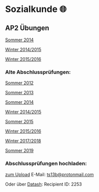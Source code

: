 # Sozialkunde 🌐

## AP2 Übungen

[Sommer 2014](https://forms.gle/cnHbXsF3wFqMStEe7)

[Winter 2014/2015](https://forms.gle/YgEjtjTEGDyrX4g27)

[Winter 2015/2016](https://forms.gle/y8cEytWb87R44QwY9)


### Alte Abschlussprüfungen:

[Sommer 2012](https://ts13b.github.io/sozialkunde_pdf/sozialkunde_sommer_2012.pdf)

[Sommer 2013](https://ts13b.github.io/sozialkunde_pdf/sozialkunde_sommer_2013.pdf)

[Sommer 2014](https://ts13b.github.io/sozialkunde_pdf/sozialkunde_sommer_2014.pdf)

[Winter 2014/2015](https://ts13b.github.io/sozialkunde_pdf/sozialkunde_winter_2014_2015.pdf)

[Sommer 2015](https://ts13b.github.io/sozialkunde_pdf/sozialkunde_sommer_2015.pdf)

[Winter 2015/2016](https://ts13b.github.io/sozialkunde_pdf/sozialkunde_winter_2016_2016.pdf)

[Winter 2017/2018](https://ts13b.github.io/sozialkunde_pdf/sozialkunde_winter_2017_2018.pdf)

[Sommer 2019](https://ts13b.github.io/sozialkunde_pdf/sozialkunde_sommer_2019.pdf)

### Abschlussprüfungen hochladen:

[zum Upload](https://upload.disroot.org/)
E-Mail: ts13b@protonmail.com

Oder über [Datash](https://datash.co):
Recipient ID: 2253
